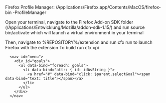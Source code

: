 Firefox Profile Manager: /Applications/Firefox.app/Contents/MacOS/firefox-bin -ProfileManager 

Open your terminal, navigate to the Firefox Add-on SDK folder (/Applications/Entwicklung/Mozilla/addon-sdk-1.15/) and run source bin/activate which will launch a virtual environment in your terminal

Then, navigate to %REPOSITORY%/extension and run cfx run to launch Firefox with the extension
To build run cfx xpi







      <nav id="menu">
        <div id="goals">
          <ul data-bind="foreach: goals">
            <li data-bind="attr: { id: idAsString }">
              <a href="#" data-bind="click: $parent.selectGoal"><span data-bind="text: title"></span></a>
            </li>
          </ul>
        </div>
      </nav>